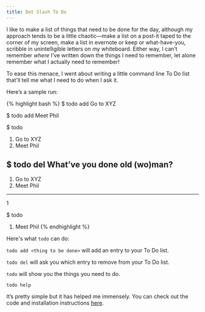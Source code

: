 ```yaml
---
title: Dot Slash To Do
---
```

I like to make a list of things that need to be done for the day, although my approach tends to be a little chaotic&#8212;make a list on a post-it taped to the corner of my screen, make a list in evernote or keep or what-have-you, scribble in unintelligible letters on my whiteboard. Either way, I can’t remember *where* I’ve written down the things I need to remember, let alone remember what I actually need to remember!

To ease this menace, I went about writing a little command line To Do list that'll tell me what I need to do when I ask it.

Here’s a sample run:

{% highlight bash %}
$ todo add Go to XYZ

$ todo add Meet Phil

$ todo
1. Go to XYZ
2. Meet Phil

$ todo del
What’ve you done old (wo)man?
------
1. Go to XYZ
2. Meet Phil
------
1

$ todo
1. Meet Phil
{% endhighlight %}

Here's what `todo` can do:

`todo add <thing to be done>` will add an entry to your To Do list. 

`todo del` will ask you which entry to remove from your To Do list.

`todo` will show you the things you need to do.

`todo help`

It’s pretty simple but it has helped me immensely. You can check out the code and installation instructions [here](https://github.com/Deborah-Digges/dot-slash-todo).



